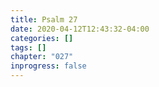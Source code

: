 ```yaml
---
title: Psalm 27
date: 2020-04-12T12:43:32-04:00
categories: []
tags: []
chapter: "027"
inprogress: false
---
```


